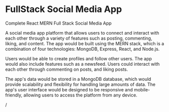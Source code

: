 # FullStack Social Media App
Complete React MERN Full Stack Social Media App


A social media app  platform that allows users to connect and interact with each other through a variety of features such as posting, commenting, liking, and content. The app would be built using the MERN stack, which is a combination of four technologies: MongoDB, Express, React, and Node.js.



Users would be able to create profiles and follow other users. The app would also include features such as a newsfeed. Users could interact with each other through commenting on posts, and liking posts.

The app's data would be stored in a MongoDB database, which would provide scalability and flexibility for handling large amounts of data. The app's user interface would be designed to be responsive and mobile-friendly, allowing users to access the platform from any device.

/
